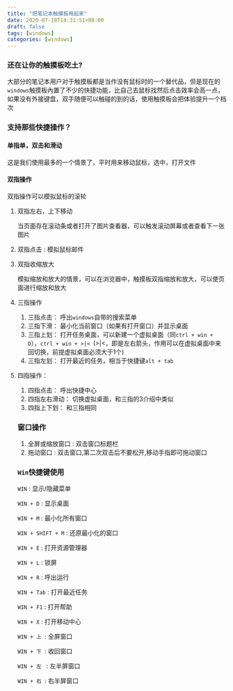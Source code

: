 ```yaml
---
title: "把笔记本触摸板用起来"
date: 2020-07-18T14:31:51+08:00
draft: false
tags: [windows]
categories: [windows]
---
```


### 还在让你的触摸板吃土?

大部分的笔记本用户对于触摸板都是当作没有鼠标时的一个替代品，但是现在的`windows`触摸板內置了不少的快捷功能，比自己去鼠标找然后点击效率会高一点，如果没有外接键盘，双手随便可以触碰的到的话，使用触摸板会把体验提升一个档次

### 支持那些快捷操作？

#### 单指单，双击和滑动

这是我们使用最多的一个情景了，平时用来移动鼠标，选中，打开文件

#### 双指操作

双指操作可以模拟鼠标的滚轮

1. 双指左右，上下移动

   当页面存在滚动条或者打开了图片查看器，可以触发滚动屏幕或者查看下一张图片

2. 双指点击 : 模拟鼠标邮件

3. 双指收缩放大

   模拟缩放和放大的情景，可以在浏览器中，触摸板双指缩放和放大，可以使页面进行缩放和放大

4. 三指操作

   1. 三指点击： 呼出`windows`自带的搜索菜单
   2. 三指下滑： 最小化当前窗口（如果有打开窗口）并显示桌面
   3. 三指上划： 打开任务桌面，可以新建一个虚拟桌面（同`ctrl + win + D`），`ctrl + win + >|< `(>|<，即是左右箭头，作用可以在虚拟桌面中来回切换，前提虚拟桌面必须大于1个)
   4. 三指左划： 打开最近的任务，相当于快捷键`alt + tab`

5. 四指操作：

   1. 四指点击： 呼出快捷中心
   2. 四指左右滑动： 切换虚拟桌面，和三指的3介绍中类似
   3. 四指上下划： 和三指相同

   ### 窗口操作

   1. 全屏或缩放窗口 : 双击窗口标题栏
   2. 拖动窗口 : 双击窗口,第二次双击后不要松开,移动手指即可拖动窗口

   ### `Win`快捷键使用

   `WIN` : 显示/隐藏菜单

   `WIN + D` : 显示桌面

   `WIN + M` :  最小化所有窗口

   `WIN + SHIFT + M` : 还原最小化的窗口

   `WIN + E` : 打开资源管理器

   `WIN + L` : 锁屏

   `WIN + R` : 呼出运行

   `WIN + Tab` : 打开最近任务

   `WIN + F1` : 打开帮助

   `WIN + X` : 打开移动中心

   `WIN + 上 `: 全屏窗口

   `WIN + 下 `: 收回窗口

   `WIN + 左 ` : 左半屏窗口

   `WIN + 右 `: 右半屏窗口